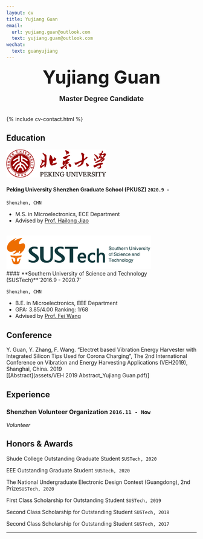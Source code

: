 ```yaml
---
layout: cv
title: Yujiang Guan
email:
  url: yujiang.guan@outlook.com
  text: yujiang.guan@outlook.com
wechat: 
  text: guanyujiang
---
```


<font size="7"><center><b>Yujiang Guan</b></center></font><br />
<font size="4"><center><b>Master Degree Candidate</b></center></font><br />

<!--
include contact information from the front matter
Supported arguments:

    - homepage: url, text
        - phone
        - email
-->

{% include cv-contact.html %}

## Education


<img src="media/标志与中英文校名组合规范_左右.png" style="zoom:67%;" />  

#### **Peking University Shenzhen Graduate School (PKUSZ)** `2020.9 -`

```
Shenzhen, CHN
```

- M.S. in Microelectronics, ECE Department
- Advised by  [Prof. Hailong Jiao](http://pku-vlsi.com/)<br>
<br>


<div align="left"><img src="media/LOGO.png" style="zoom: 67%;" /> </div> 
#### **Southern University of Science and Technology (SUSTech)**`2016.9 - 2020.7`

```
Shenzhen, CHN
```

- B.E. in Microelectronics, EEE Department
- GPA: 3.85/4.00   Ranking: 1/68
- Advised by [Prof. Fei Wang](https://eee.sustech.edu.cn/p/wangfei/index.html)<br>

## Conference
Y. Guan, Y. Zhang, F. Wang. “Electret based Vibration Energy Harvester with Integrated Silicon Tips Used for Corona Charging”, The 2nd International Conference on Vibration and Energy Harvesting Applications (VEH2019), Shanghai, China. 2019 <br>[[Abstract](assets/VEH 2019 Abstract_Yujiang Guan.pdf)]

## Experience

### **Shenzhen Volunteer Organization** `2016.11 - Now`<br>

_Volunteer_<br>

## Honors & Awards


Shude College Outstanding Graduate Student `SUSTech, 2020` <br>

EEE Outstanding Graduate Student `SUSTech, 2020` <br>

The National Undergraduate Electronic Design Contest (Guangdong), 2nd Prize`SUSTech, 2020` <br>

First Class Scholarship  for Outstanding Student `SUSTech, 2019` <br>

Second Class Scholarship  for Outstanding Student `SUSTech, 2018` <br>

Second Class Scholarship  for Outstanding Student `SUSTech, 2017` <br>

---
